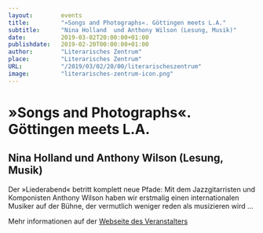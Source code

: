 ```yaml
---
layout:        events
title:         "»Songs and Photographs«. Göttingen meets L.A."
subtitle:      "Nina Holland  und Anthony Wilson (Lesung, Musik)"
date:          2019-03-02T20:00:00+01:00
publishdate:   2019-02-20T00:00:00+01:00
author:        "Literarisches Zentrum"
place:         "Literarisches Zentrum"
URL:           "/2019/03/02/20/00/literarischeszentrum"
image:         "literarisches-zentrum-icon.png"
---
```


»Songs and Photographs«. Göttingen meets L.A.
===========

Nina Holland  und Anthony Wilson (Lesung, Musik)
-----------


Der »Liederabend« betritt komplett neue Pfade: Mit dem Jazzgitarristen und Komponisten Anthony Wilson haben wir erstmalig einen internationalen Musiker auf der Bühne, der vermutlich weniger reden als musizieren wird ...


Mehr informationen auf der [Webseite des Veranstalters](http://www.literarisches-zentrum-goettingen.de//programm/2019/hauptprogramm/nina-holland-und-anthony-wilson/)
